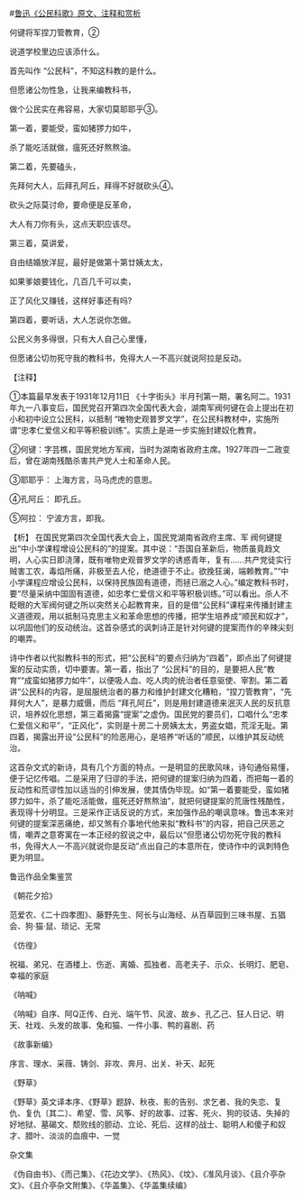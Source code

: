 #[鲁迅《公民科歌》原文、注释和赏析](https://www.vrrw.net/wx/9315.html)

何键将军捏刀管教育，②

说道学校里边应该添什么。

首先叫作 “公民科”，不知这科教的是什么。

但愿诸公勿性急，让我来编教科书，

做个公民实在弗容易，大家切莫耶耶乎③。

第一着，要能受，蛮如猪猡力如牛，

杀了能吃活就做，瘟死还好熬熬油。

第二着，先要磕头，

先拜何大人，后拜孔阿丘，拜得不好就砍头④。

砍头之际莫讨命，要命便是反革命，

大人有刀你有头，这点天职应该尽。

第三着，莫讲爱，

自由结婚放洋屁，最好是做第十第廿姨太太，

如果爹娘要钱化，几百几千可以卖，

正了风化又赚钱，这样好事还有吗?

第四着，要听话，大人怎说你怎做。

公民义务多得很，只有大人自己心里懂，

但愿诸公切勿死守我的教科书，免得大人一不高兴就说阿拉是反动。

【注释】

①本篇最早发表于1931年12月11日 《十字街头》半月刊第一期，署名阿二。1931年九一八事变后，国民党召开第四次全国代表大会，湖南军阀何键在会上提出在初小和初中设立公民科，以抵制 “唯物史观普罗文学”，在公民科教材中，实施所谓“忠孝仁爱信义和平等积极训练”。实质上是进一步实施封建奴化教育。

②何键：字芸樵，国民党地方军阀，当时为湖南省政府主席。1927年四一二政变后，曾在湖南残酷杀害共产党人士和革命人民。

③耶耶乎： 上海方言，马马虎虎的意思。

④孔阿丘： 即孔丘。

⑤阿拉： 宁波方言，即我。



【析】 在国民党第四次全国代表大会上，国民党湖南省政府主席、军 阀何键提出“中小学课程增设公民科的”的提案。其中说：“吾国自革新后，物质虽竟趋文明，人心实日即浇薄，既有唯物史观普罗文学的诱惑青年，复有……共产党徒实行贼害工农，毒焰所痛，非极至去人伦，绝道德于不止。欲挽狂澜，端赖教育。”“中小学课程应增设公民科，以保持民族固有道德，而拯已溺之人心。”编定教科书时，要“尽量采纳中国固有道德，如忠孝仁爱信义和平等积极训练。”可以看出。杀人不眨眼的大军阀何键之所以突然关心起教育来，目的是借“公民科”课程来传播封建主义道德观，用以抵制马克思主义和革命思想的传播，把学生培养成“顺民和奴才”，以巩固他们的反动统治。这首杂感式的讽刺诗正是针对何键的提案而作的辛辣尖刻的嘲弄。

诗中作者以代拟教科书的形式，把“公民科”的要点归纳为“四着”，即点出了何键提案的反动实质，切中要害。第一着，指出了 “公民科”的目的，是要把人民“教育”“成蛮如猪猡力如牛”，以便吸人血、吃人肉的统治者任意驱使、宰割。第二着讲“公民科的内容，是屈服统治者的暴力和维护封建文化糟粕，“捏刀管教育”，“先拜何大人”，是暴力威慑，而后 “拜孔阿丘”，则是用封建道德来泯灭人民的反抗意识，培养奴化思想，第三着揭露“提案”之虚伪。国民党的要员们，口唱什么“忠孝仁爱信义和平”，“正风化”，实则是十房二十房姨太太，男盗女娼，荒淫无耻。第四着，揭露出开设“公民科”的险恶用心，是培养“听话的”顺民，以维护其反动统治。

这首杂文式的新诗，具有几个方面的特点。一是明显的民歌风味，诗句通俗易懂，便于记忆传唱。二是采用了归谬的手法，把何键的提案归纳为四着，而把每一着的反动性和荒谬性加以适当的引伸发展，使其情伪毕现。如“第一着要能受，蛮如猪猡力如牛，杀了能吃活能做，瘟死还好熬熬油”，就把何键提案的荒唐性残酷性，表现得十分明显。三是采作正话反说的方式，来加强作品的嘲讽意味。鲁迅本来对何键的提案深恶痛绝，却又煞有介事地代他来拟“教科书”的内容，把自己厌恶之情，嘲弄之意寄寓在一本正经的叙说之中，最后以“但愿诸公切勿死守我的教科书，免得大人一不高兴就说你是反动”点出自己的本意所在，使诗作中的讽刺特色更为明显。

鲁迅作品全集鉴赏

《朝花夕拾》

范爱农、《二十四孝图》、藤野先生、阿长与山海经、从百草园到三味书屋、五猖会、狗·猫·鼠、琐记、无常

《仿徨》

祝福、弟兄、在酒楼上、伤逝、离婚、孤独者、高老夫子、示众、长明灯、肥皂、幸福的家庭

《呐喊》

《呐喊》自序、阿Q正传、白光、端午节、风波、故乡、孔乙己、狂人日记、明天、社戏、头发的故事、兔和猫、一件小事、鸭的喜剧、药

《故事新编》

序言、理水、采薇、铸剑、非攻、奔月、出关、补天、起死

《野草》

《野草》英文译本序、《野草》题辞、秋夜、影的告别、求乞者、我的失恋、复仇、复仇〔其二〕、希望、雪、风筝、好的故事、过客、死火、狗的驳诘、失掉的好地狱、墓碣文、颓败线的颤动、立论、死后、这样的战士、聪明人和傻子和奴才、腊叶、淡淡的血痕中、一觉

杂文集

《伪自由书》、《而己集》、《花边文学》、《热风》、《坟》、《准风月谈》、《且介亭杂文》、《且介亭杂文附集》、《华盖集》、《华盖集续编》

